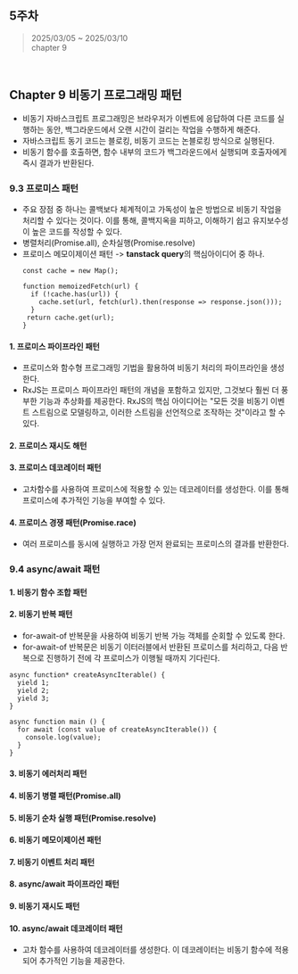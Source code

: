 ## 5주차

> 2025/03/05 ~ 2025/03/10    
> chapter 9
<br>

## Chapter 9 비동기 프로그래밍 패턴
- 비동기 자바스크립트 프로그래밍은 브라우저가 이벤트에 응답하여 다른 코드를 실행하는 동안, 백그라운드에서 오랜 시간이 걸리는 작업을 수행하게 해준다.
- 자바스크립트 동기 코드는 블로킹, 비동기 코드는 논블로킹 방식으로 실행된다.
- 비동기 함수를 호출하면, 함수 내부의 코드가 백그라운드에서 실행되며 호출자에게 즉시 결과가 반환된다.

### 9.3 프로미스 패턴
- 주요 장점 중 하나는 콜백보다 체계적이고 가독성이 높은 방법으로 비동기 작업을 처리할 수 있다는 것이다. 이를 통해, 콜백지옥을 피하고, 이해하기 쉽고 유지보수성이 높은 코드를 작성할 수 있다.
- 병렬처리(Promise.all), 순차실행(Promise.resolve)
- 프로미스 메모이제이션 패턴 -> **tanstack query**의 핵심아이디어 중 하나.
    ```
    const cache = new Map();

    function memoizedFetch(url) {
      if (!cache.has(url)) {
        cache.set(url, fetch(url).then(response => response.json()));
      }
     return cache.get(url);
   }
    ```
#### 1. 프로미스 파이프라인 패턴
  - 프로미스와 함수형 프로그래밍 기법을 활용하여 비동기 처리의 파이프라인을 생성한다.
  - RxJS는 프로미스 파이프라인 패턴의 개념을 포함하고 있지만, 그것보다 훨씬 더 풍부한 기능과 추상화를 제공한다. RxJS의 핵심 아이디어는 "모든 것을 비동기 이벤트 스트림으로 모델링하고, 이러한 스트림을 선언적으로 조작하는 것"이라고 할 수 있다.
#### 2. 프로미스 재시도 해턴
#### 3. 프로미스 데코레이터 패턴
- 고차함수를 사용하여 프로미스에 적용할 수 있는 데코레이터를 생성한다. 이를 통해 프로미스에 추가적인 기능을 부여할 수 있다.
#### 4. 프로미스 경쟁 패턴(Promise.race)
- 여러 프로미스를 동시에 실행하고 가장 먼저 완료되는 프로미스의 결과를 반환한다.


### 9.4 async/await 패턴
#### 1. 비동기 함수 조합 패턴
#### 2. 비동기 반복 패턴
- for-await-of 반복문을 사용하여 비동기 반복 가능 객체를 순회할 수 있도록 한다.
- for-await-of 반복문은 비동기 이터러블에서 반환된 프로미스를 처리하고, 다음 반복으로 진행하기 전에 각 프로미스가 이행될 때까지 기다린다.
```
async function* createAsyncIterable() {
  yield 1;
  yield 2;
  yield 3;
}

async function main () {
  for await (const value of createAsyncIterable()) {
    console.log(value);
  }
} 
```
#### 3. 비동기 에러처리 패턴
#### 4. 비동기 병렬 패턴(Promise.all)
#### 5. 비동기 순차 실행 패턴(Promise.resolve)
#### 6. 비동기 메모이제이션 패턴
#### 7. 비동기 이벤트 처리 패턴
#### 8. async/await 파이프라인 패턴
#### 9. 비동기 재시도 패턴
#### 10. async/await 데코레이터 패턴
- 고차 함수를 사용하여 데코레이터를 생성한다. 이 데코레이터는 비동기 함수에 적용되어 추가적인 기능을 제공한다.